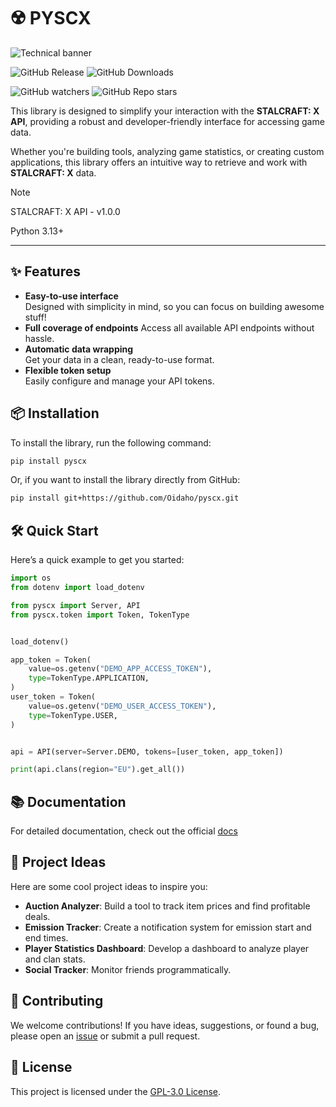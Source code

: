 # ☢️ PYSCX

![Technical banner](https://github.com/user-attachments/assets/a82243e5-6f38-46a9-89bd-453bb051b557)

![GitHub Release](https://img.shields.io/github/v/release/Oidaho/pyscx)
![GitHub Downloads](https://img.shields.io/github/downloads/Oidaho/pyscx/total)

![GitHub watchers](https://img.shields.io/github/watchers/oidaho/pyscx)
![GitHub Repo stars](https://img.shields.io/github/stars/Oidaho/pyscx)

This library is designed to simplify your interaction with the **STALCRAFT: X API**, providing a robust and developer-friendly interface for accessing game data.

Whether you're building tools, analyzing game statistics, or creating custom applications, this library offers an intuitive way to retrieve and work with **STALCRAFT: X** data.

> [!NOTE]
> STALCRAFT: X API - v1.0.0
>
> Python 3.13+

---

## ✨ Features

- **Easy-to-use interface**  
  Designed with simplicity in mind, so you can focus on building awesome stuff!  
- **Full coverage of endpoints**
  Access all available API endpoints without hassle.  
- **Automatic data wrapping**  
  Get your data in a clean, ready-to-use format.  
- **Flexible token setup**  
  Easily configure and manage your API tokens.  

## 📦 Installation

To install the library, run the following command:

```bash
pip install pyscx
```

Or, if you want to install the library directly from GitHub:

```bash
pip install git+https://github.com/Oidaho/pyscx.git
```

## 🛠️ Quick Start

Here’s a quick example to get you started:

```python
import os
from dotenv import load_dotenv

from pyscx import Server, API
from pyscx.token import Token, TokenType


load_dotenv()

app_token = Token(
    value=os.getenv("DEMO_APP_ACCESS_TOKEN"),
    type=TokenType.APPLICATION,
)
user_token = Token(
    value=os.getenv("DEMO_USER_ACCESS_TOKEN"),
    type=TokenType.USER,
)


api = API(server=Server.DEMO, tokens=[user_token, app_token])

print(api.clans(region="EU").get_all())
```

## 📚 Documentation

For detailed documentation, check out the official [docs](https://Oidaho.github.io/pyscx/)

## 🚀 Project Ideas

Here are some cool project ideas to inspire you:

- **Auction Analyzer**: Build a tool to track item prices and find profitable deals.
- **Emission Tracker**: Create a notification system for emission start and end times.
- **Player Statistics Dashboard**: Develop a dashboard to analyze player and clan stats.
- **Social Tracker**: Monitor friends programmatically.

## 🤝 Contributing

We welcome contributions! If you have ideas, suggestions, or found a bug, please open an [issue](https://github.com/Oidaho/pyscx/issues) or submit a pull request.

## 📜 License

This project is licensed under the [GPL-3.0 License](https://github.com/Oidaho/pyscx/blob/main/LICENSE).
